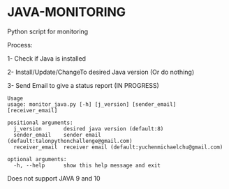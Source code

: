 # JAVA-MONITORING
Python script for monitoring 

Process:

1- Check if Java is installed

2- Install/Update/ChangeTo desired Java version (Or do nothing)

3- Send Email to give a status report (IN PROGRESS)
```
Usage
usage: monitor_java.py [-h] [j_version] [sender_email] [receiver_email]

positional arguments:
  j_version       desired java version (default:8)
  sender_email    sender email (default:talonpythonchallenge@gmail.com)
  receiver_email  receiver email (default:yuchenmichaelchu@gmail.com)

optional arguments:
  -h, --help      show this help message and exit
```
Does not support JAVA 9 and 10
